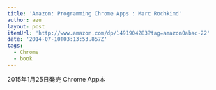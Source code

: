 ```yaml
---
title: 'Amazon: Programming Chrome Apps : Marc Rochkind'
author: azu
layout: post
itemUrl: 'http://www.amazon.com/dp/1491904283?tag=amazon0abac-22'
date: '2014-07-10T03:13:53.857Z'
tags:
  - Chrome
  - book
---
```

2015年1月25日発売
Chrome App本
